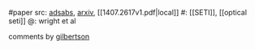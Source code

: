 #paper 
src: [adsabs](https://ui.adsabs.harvard.edu/abs/2014SPIE.9147E..0JW/abstract), [arxiv](https://arxiv.org/abs/1407.2617), [[1407.2617v1.pdf|local]] 
#: [[SETI]], [[optical seti]] 
@: wright et al

comments by [gilbertson](https://sites.psu.edu/seticourse/2018/03/28/shelley-wright-2014-reaction/) 

